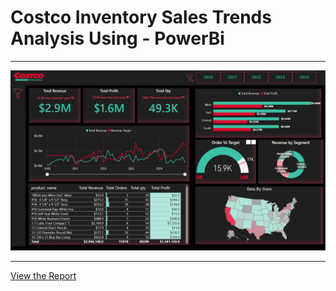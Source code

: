 # Costco Inventory Sales Trends Analysis Using - PowerBi
--- 
![Costco Sales Dashboard](https://github.com/tanviru786/Costco_Sales_Analysis/blob/main/Filter%20Pane%20Open.png)

---
[View the Report](https://app.powerbi.com/view?r=eyJrIjoiNjY4ZDliYzYtZjkwNC00ZjhiLTg1MmMtYzQzYTliMmE5MTgyIiwidCI6Ijg1MGE0NTk3LTYyZjItNDUyMy1hODE3LTQ2ZWYwMjBmMWE0NyJ9)

